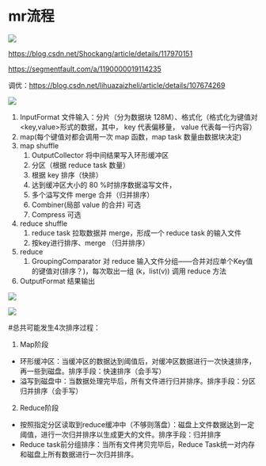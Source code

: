 # mr流程
![](https://img-blog.csdnimg.cn/c3e2bcd701c0404ca4ad134e405d50a3.png?x-oss-process=image/watermark,type_d3F5LXplbmhlaQ,shadow_50,text_Q1NETiBA5Ze35Ze355qE54m5TWFu,size_20,color_FFFFFF,t_70,g_se,x_16)

https://blog.csdn.net/Shockang/article/details/117970151

https://segmentfault.com/a/1190000019114235

调优：https://blog.csdn.net/lihuazaizheli/article/details/107674269

![](https://segmentfault.com/img/bVbs4c2/view)
1. InputFormat 文件输入：分片（分为数据块 128M）、格式化（格式化为键值对<key,value>形式的数据，其中， key 代表偏移量， value 代表每一行内容）
2. map(每个键值对都会调用一次 map 函数，map task 数量由数据块决定)
3. map shuffle
   1. OutputCollector 将中间结果写入环形缓冲区
   4. 分区（根据 reduce task 数量）
   4. 根据 key 排序（快排） 
   2. 达到缓冲区大小的 80 %时排序数据溢写文件，
   2. 多个溢写文件 merge 合并（归并排序）
   4. Combiner(局部 value 的合并) 可选
   5. Compress 可选 
4. reduce shuffle
   1. reduce task 拉取数据并 merge，形成一个 reduce task 的输入文件
   2. 按key进行排序、merge （归并排序）
5. reduce
   1. GroupingComparator 对 reduce 输入文件分组——合并对应单个Key值的键值对(排序？)，每次取出一组 (k，list(v)) 调用 reduce 方法
6. OutputFormat 结果输出  

![](https://img-blog.csdn.net/201805211022156?watermark/2/text/aHR0cHM6Ly9ibG9nLmNzZG4ubmV0L2Zhbnhpbl9p/font/5a6L5L2T/fontsize/400/fill/I0JBQkFCMA==/dissolve/70) 

![](https://img-blog.csdnimg.cn/img_convert/22f9279adf4d5ef17bf98066447ed686.png)


#总共可能发生4次排序过程：
1. Map阶段
- 环形缓冲区：当缓冲区的数据达到阈值后，对缓冲区数据进行一次快速排序，再一些到磁盘。排序手段：快速排序（会手写）
- 溢写到磁盘中：当数据处理完毕后，所有文件进行归并排序。排序手段：分区归并排序（会手写）
2. Reduce阶段
- 按照指定分区读取到reduce缓冲中（不够则落盘）：磁盘上文件数据达到一定阈值，进行一次归并排序以生成更大的文件。排序手段：归并排序
- Reduce task前分组排序：当所有文件拷贝完毕后，Reduce Task统一对内存和磁盘上所有数据进行一次归并排序。
